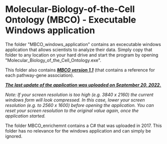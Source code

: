 # Molecular-Biology-of-the-Cell Ontology (MBCO) - Executable Windows application
The folder "MBCO_windows_application" contains an excecutable windows application that allows scientists to analyze their data.
Simply copy that folder to any location on your hard drive and start the program by opening "Molecular_Biology_of_the_Cell_Ontology.exe".

This folder also contains <b><i><u>MBCO version 1.1</u></i></b> (that contains a reference for each pathway-gene association).<br>

<b><i><u>The last update of the application was uploaded on September 20, 2022.</u></i></b>

<i>Note: If your screen resolution is too high (e.g. 3840 x 2160) the current windows form will look compressed. In this case, lower your screen resolution (e.g. to 2560 x 1600) before opening the application. You can reset your screen resolution to the original value again, once the application started.</i>

The folder MBCO_enrichemnt contains a C# that was uploaded in 2017. This folder has no relevance for the windows application and can simply be ignored.
